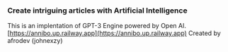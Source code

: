 ### Create intriguing articles with Artificial Intelligence

This is an implentation of GPT-3 Engine powered by Open AI. 
[https://annibo.up.railway.app](https://annibo.up.railway.app)
Created by afrodev (johnexzy)
